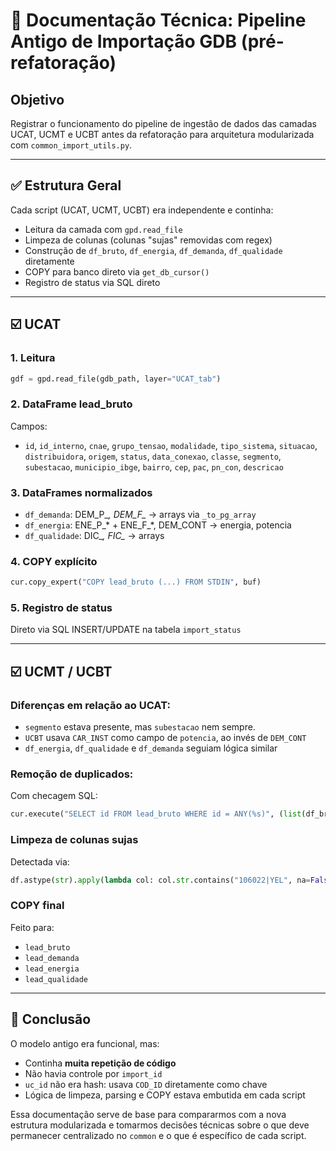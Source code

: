 # 📃 Documentação Técnica: Pipeline Antigo de Importação GDB (pré-refatoração)

## Objetivo

Registrar o funcionamento do pipeline de ingestão de dados das camadas UCAT, UCMT e UCBT antes da refatoração para arquitetura modularizada com `common_import_utils.py`.

---

## ✅ Estrutura Geral

Cada script (UCAT, UCMT, UCBT) era independente e continha:

* Leitura da camada com `gpd.read_file`
* Limpeza de colunas (colunas "sujas" removidas com regex)
* Construção de `df_bruto`, `df_energia`, `df_demanda`, `df_qualidade` diretamente
* COPY para banco direto via `get_db_cursor()`
* Registro de status via SQL direto

---

## ☑️ UCAT

### 1. Leitura

```python
gdf = gpd.read_file(gdb_path, layer="UCAT_tab")
```

### 2. DataFrame lead\_bruto

Campos:

* `id`, `id_interno`, `cnae`, `grupo_tensao`, `modalidade`, `tipo_sistema`, `situacao`, `distribuidora`, `origem`, `status`, `data_conexao`, `classe`, `segmento`, `subestacao`, `municipio_ibge`, `bairro`, `cep`, `pac`, `pn_con`, `descricao`

### 3. DataFrames normalizados

* `df_demanda`: DEM\_P\_*, DEM\_F\_* → arrays via `_to_pg_array`
* `df_energia`: ENE\_P\_\* + ENE\_F\_\*, DEM\_CONT → energia, potencia
* `df_qualidade`: DIC\_*, FIC\_* → arrays

### 4. COPY explícito

```python
cur.copy_expert("COPY lead_bruto (...) FROM STDIN", buf)
```

### 5. Registro de status

Direto via SQL INSERT/UPDATE na tabela `import_status`

---

## ☑️ UCMT / UCBT

### Diferenças em relação ao UCAT:

* `segmento` estava presente, mas `subestacao` nem sempre.
* `UCBT` usava `CAR_INST` como campo de `potencia`, ao invés de `DEM_CONT`
* `df_energia`, `df_qualidade` e `df_demanda` seguiam lógica similar

### Remoção de duplicados:

Com checagem SQL:

```python
cur.execute("SELECT id FROM lead_bruto WHERE id = ANY(%s)", (list(df_bruto["id"]),))
```

### Limpeza de colunas sujas

Detectada via:

```python
df.astype(str).apply(lambda col: col.str.contains("106022|YEL", na=False))
```

### COPY final

Feito para:

* `lead_bruto`
* `lead_demanda`
* `lead_energia`
* `lead_qualidade`

---

## 🔗 Conclusão

O modelo antigo era funcional, mas:

* Continha **muita repetição de código**
* Não havia controle por `import_id`
* `uc_id` não era hash: usava `COD_ID` diretamente como chave
* Lógica de limpeza, parsing e COPY estava embutida em cada script

Essa documentação serve de base para compararmos com a nova estrutura modularizada e tomarmos decisões técnicas sobre o que deve permanecer centralizado no `common` e o que é específico de cada script.
